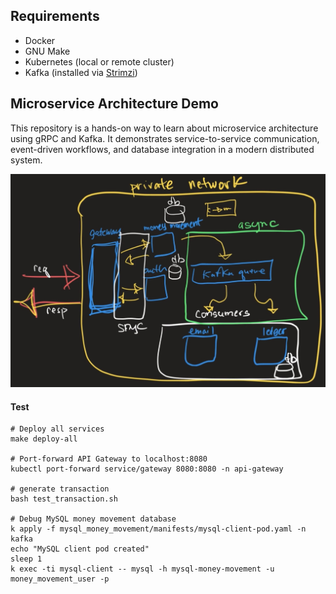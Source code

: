 

## Requirements

- Docker
- GNU Make
- Kubernetes (local or remote cluster)
- Kafka (installed via [Strimzi](https://strimzi.io/quickstarts/))

## Microservice Architecture Demo

This repository is a hands-on way to learn about microservice architecture using gRPC and Kafka. It demonstrates service-to-service communication, event-driven workflows, and database integration in a modern distributed system.

![Architecture Overview](architecture.jpg)

#### Test
```
# Deploy all services
make deploy-all

# Port-forward API Gateway to localhost:8080
kubectl port-forward service/gateway 8080:8080 -n api-gateway

# generate transaction
bash test_transaction.sh

# Debug MySQL money movement database
k apply -f mysql_money_movement/manifests/mysql-client-pod.yaml -n kafka
echo "MySQL client pod created"
sleep 1
k exec -ti mysql-client -- mysql -h mysql-money-movement -u money_movement_user -p

```